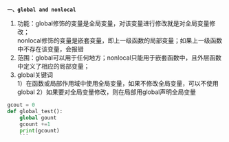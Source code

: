 **`一、global and nonlocal`**  
1. 功能：global修饰的变量是全局变量，对该变量进行修改就是对全局变量修改；     
         nonlocal修饰的变量是嵌套变量，即上一级函数的局部变量；如果上一级函数中不存在该变量，会报错  
2. 范围：global可以用于任何地方；nonlocal只能用于嵌套函数中，且外层函数中定义了相应的局部变量；
3. global关键词  
  1）在函数或局部作用域中使用全局变量，如果不修改全局变量，可以不使用global
  2）如果要对全局变量修改，则在局部用global声明全局变量
  ```python
  gcout = 0
  def global_test():
      global gount
      gcount +=1
      print(gcount)
      ```
